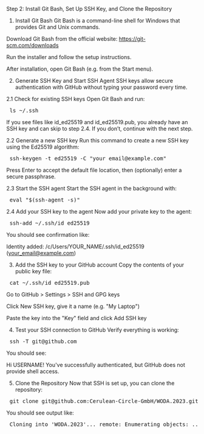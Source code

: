 Step 2: Install Git Bash, Set Up SSH Key, and Clone the Repository
1. Install Git Bash
Git Bash is a command-line shell for Windows that provides Git and Unix commands.

Download Git Bash from the official website:
https://git-scm.com/downloads

Run the installer and follow the setup instructions.

After installation, open Git Bash (e.g. from the Start menu).

2. Generate SSH Key and Start SSH Agent
SSH keys allow secure authentication with GitHub without typing your password every time.

2.1 Check for existing SSH keys
Open Git Bash and run:

<pre> ls ~/.ssh </pre>
If you see files like id_ed25519 and id_ed25519.pub, you already have an SSH key and can skip to step 2.4.
If you don’t, continue with the next step.

2.2 Generate a new SSH key
Run this command to create a new SSH key using the Ed25519 algorithm:

<pre> ssh-keygen -t ed25519 -C "your_email@example.com" </pre>
Press Enter to accept the default file location, then (optionally) enter a secure passphrase.

2.3 Start the SSH agent
Start the SSH agent in the background with:

<pre> eval "$(ssh-agent -s)" </pre>
2.4 Add your SSH key to the agent
Now add your private key to the agent:

<pre> ssh-add ~/.ssh/id_ed25519 </pre>
You should see confirmation like:

Identity added: /c/Users/YOUR_NAME/.ssh/id_ed25519 (your_email@example.com)

3. Add the SSH key to your GitHub account
Copy the contents of your public key file:

<pre> cat ~/.ssh/id_ed25519.pub </pre>
Go to GitHub > Settings > SSH and GPG keys

Click New SSH key, give it a name (e.g. "My Laptop")

Paste the key into the "Key" field and click Add SSH key

4. Test your SSH connection to GitHub
Verify everything is working:

<pre> ssh -T git@github.com </pre>
You should see:

Hi USERNAME! You've successfully authenticated, but GitHub does not provide shell access.

5. Clone the Repository
Now that SSH is set up, you can clone the repository:

<pre> git clone git@github.com:Cerulean-Circle-GmbH/WODA.2023.git </pre>
You should see output like:

<pre> Cloning into 'WODA.2023'... remote: Enumerating objects: ... ... Resolving deltas: ... </pre>
